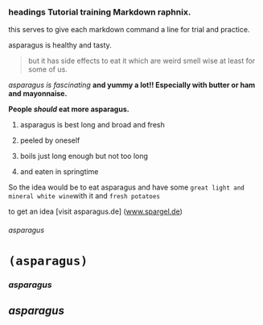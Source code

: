### headings Tutorial training Markdown raphnix.

this serves to give each markdown command a line for trial and practice.

asparagus is healthy and tasty.

> but it has side effects to eat it which are weird smell wise at least for some of us.

*asparagus is fascinating*
**and yummy a lot!! Especially with butter or ham and mayonnaise.**

**People _should_ eat more asparagus.**
 
 1. asparagus is best long and broad and fresh
 
 2. peeled by oneself
 
 3. boils just long enough but not too long
 
 4. and eaten in springtime
 
 So the idea would be to eat asparagus and have some `great light and mineral white wine`with it and `fresh potatoes`
 
 to get an idea [visit asparagus.de] (www.spargel.de)
 
 ###### asparagus
 
 # `(asparagus)`
 
 ### *asparagus*
 
 ## _*asparagus*_